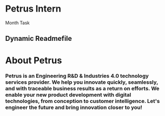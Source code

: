 <h1>Petrus Intern</h1>
<p>Month Task</p>
<h2>Dynamic Readmefile</h2>

<h1>About Petrus</h1>
<h3>
Petrus is an Engineering R&D & Industries 4.0 technology services provider. We help you innovate quickly, seamlessly, and with traceable business results as a return on efforts. We enable your new product development with digital technologies, from conception to customer intelligence. Let's engineer the future and bring innovation closer to you!
</h3>
